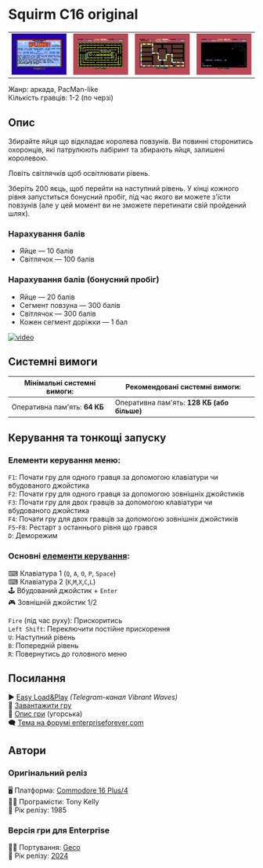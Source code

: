 # Squirm С16 original

| | | | |
| --- | --- | --- | --- |
|![screen1](screenshots/scrn_squirmc16_1.png)|![screen2](screenshots/scrn_squirmc16_2.png)|![screen3](screenshots/scrn_squirmc16_3.png)|![screen4](screenshots/scrn_squirmc16_4.png)|

Жанр: аркада, PacMan-like  
Кількість гравців: 1-2 (по черзі)

## Опис

Збирайте яйця що відкладає королева повзунів. Ви повинні сторонитись охоронців, які патрулюють лабіринт та збирають яйця, залишені королевою.

Ловіть світлячків щоб освітлювати рівень.

Зберіть 200 яєць, щоб перейти на наступний рівень. У кінці кожного рівня запуститься бонусний пробіг, під час якого ви можете з'їсти повзунів (але у цей момент ви не зможете перетинати свій пройдений шлях).

### Нарахування балів

- Яйце — 10 балів
- Світлячок — 100 балів

### Нарахування балів (бонусний пробіг)

- Яйце — 20 балів
- Сегмент повзуна — 300 балів
- Світлячок — 300 балів
- Кожен сегмент доріжки — 1 бал

[![video](https://img.youtube.com/vi/l_xLnVhSVCY/0.jpg)](https://www.youtube.com/watch?v=l_xLnVhSVCY)

## Системні вимоги

|Мінімальні системні вимоги:|Рекомендовані системні вимоги:|
|---------------------------|------------------------------|
|Оперативна пам'ять: **64 КБ**|Оперативна пам'ять: **128 КБ (або більше)**|  

## Керування та тонкощі запуску
### Елементи керування меню:

`F1`: Почати гру для одного гравця за допомогою клавіатури чи вбудованого джойстика  
`F2`: Почати гру для одного гравця за допомогою зовнішніх джойстиків  
`F3`: Почати гру для двох гравців за допомогою клавіатури чи вбудованого джойстика  
`F4`: Почати гру для двох гравців за допомогою зовнішніх джойстиків  
`F5`-`F8`: Рестарт з останнього рівня що грався  
`D`: Деморежим  

### Основні [елементи керування](../controllers.md): 
⌨ Клавіатура 1 (`Q`, `A`, `O`, `P`, `Space`)  
⌨ Клавіатура 2 (`K`,`M`,`X`,`C`,`L`)  
🕹 Вбудований джойстик + `Enter`  
🎮 Зовнішній джойстик 1/2  

`Fire` (під час руху): Прискоритись  
`Left Shift`: Переключити постійне прискорення  
`U`: Наступний рівень  
`B`: Попередній рівень  
`R`: Повернутись до головного меню  

## Посилання

▶ [Easy Load&Play](https://t.me/EP128k_Load_n_Play/730) *(Telegram-канал Vibrant Waves)*  
💾 [Завантажити гру](http://www.ep128.hu/Ep_Games/Prg/Squirm.rar)  
📃 [Опис гри]() (угорська)  
🗨 [Тема на форумі enterpriseforever.com](https://enterpriseforever.com/commodore-rol/squirm-c16-original/)  

## Автори
### Оригінальний реліз
🖥 Платформа: [Commodore 16 Plus/4](https://plus4world.powweb.com/software/Squirm)  
👨‍💻 Програмісти: Tony Kelly  
📅 Рік релізу: 1985  

### Версія гри для Enterprise
👨‍💻 Портування: [Geco](../../community/geco.md)  
📅 Рік релізу: [2024](../release_years/2024.md)
